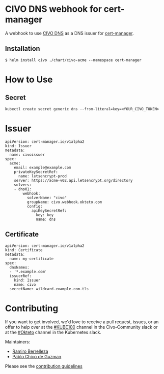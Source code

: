 # CIVO DNS webhook for cert-manager

A webhook to use [CIVO DNS](https://civo.com) as a DNS issuer for [cert-manager](https://github.com/jetstack/cert-manager).

## Installation

```
$ helm install civo ./chart/civo-acme --namespace cert-manager
```

# How to Use

## Secret
```
kubectl create secret generic dns --from-literal=key=<YOUR_CIVO_TOKEN>
```

# Issuer
```
apiVersion: cert-manager.io/v1alpha2
kind: Issuer
metadata:
  name: civoissuer
spec:
  acme:
    email: example@example.com
    privateKeySecretRef:
      name: letsencrypt-prod
    server: https://acme-v02.api.letsencrypt.org/directory
    solvers:
    - dns01:
        webhook:
          solverName: "civo"
          groupName: civo.webhook.okteto.com
          config:
            apiKeySecretRef:
              key: key
              name: dns
```

## Certificate
```
apiVersion: cert-manager.io/v1alpha2
kind: Certificate
metadata:
  name: my-certificate
spec:
  dnsNames:
  - '*.example.com'
  issuerRef:
    kind: Issuer
    name: civo
  secretName: wildcard-example-com-tls
```

# Contributing
If you want to get involved, we'd love to receive a pull request, issues, or an offer to help over at the [#KUBE100](https://app.slack.com/client/TKW8H5MBK/CMVCKMCN5) channel in the Civo-Community slack or at the [#Okteto](https://kubernetes.slack.com/messages/CM1QMQGS0/) channel in the Kubernetes slack.

Maintainers:
- [Ramiro Berrelleza](https://twitter.com/rberrelleza)
- [Pablo Chico de Guzman](https://twitter.com/pchico83)

Please see the [contribution guidelines](CONTRIBUTING.md)
